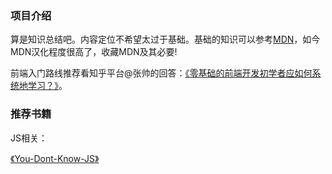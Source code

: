 ### 项目介绍


算是知识总结吧。内容定位不希望太过于基础。基础的知识可以参考[MDN](https://developer.mozilla.org/zh-CN/docs/Web)，如今MDN汉化程度很高了，收藏MDN及其必要!

前端入门路线推荐看知乎平台@张帅的回答：[《零基础的前端开发初学者应如何系统地学习？》](https://www.zhihu.com/question/19834302)。


### 推荐书籍

JS相关：

[《You-Dont-Know-JS》](https://github.com/getify/You-Dont-Know-JS/tree/1ed-zh-CN)



